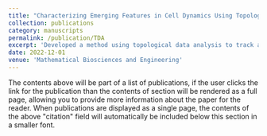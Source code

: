 ```yaml
---
title: "Characterizing Emerging Features in Cell Dynamics Using Topological Data Analysis Methods"
collection: publications
category: manuscripts
permalink: /publication/TDA
excerpt: 'Developed a method using topological data analysis to track and quantify dynamic structural changes in cellular filament networks over time, enabling new insights into biological processes like wound healing and the effects of experimental perturbations.'
date: 2022-12-01
venue: 'Mathematical Biosciences and Engineering'
---
```


The contents above will be part of a list of publications, if the user clicks the link for the publication than the contents of section will be rendered as a full page, allowing you to provide more information about the paper for the reader. When publications are displayed as a single page, the contents of the above "citation" field will automatically be included below this section in a smaller font.
